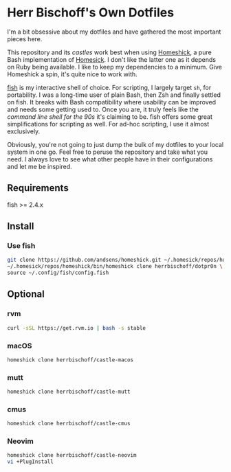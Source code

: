 # Herr Bischoff's Own Dotfiles

I'm a bit obsessive about my dotfiles and have gathered the most important pieces here.

This repository and its *castles* work best when using [Homeshick](https://github.com/andsens/homeshick), a pure Bash implementation of [Homesick](https://github.com/technicalpickles/homesick). I don't like the latter one as it depends on Ruby being available. I like to keep my dependencies to a minimum. Give Homeshick a spin, it's quite nice to work with.

[fish](https://www.fishshell.com) is my interactive shell of choice. For scripting, I largely target `sh`, for portability. I was a long-time user of plain Bash, then Zsh and finally settled on fish. It breaks with Bash compatibility where usability can be improved and needs some getting used to. Once you are, it truly feels like the *command line shell for the 90s* it's claiming to be. fish offers some great simplifications for scripting as well. For ad-hoc scripting, I use it almost exclusively.

Obviously, you're not going to just dump the bulk of my dotfiles to your local system in one go. Feel free to peruse the repository and take what you need. I always love to see what other people have in their configurations and let me be inspired.

## Requirements

fish >= 2.4.x

## Install

### Use fish
```sh
git clone https://github.com/andsens/homeshick.git ~/.homesick/repos/homeshick \
~/.homesick/repos/homeshick/bin/homeshick clone herrbischoff/dotpr0n \
source ~/.config/fish/config.fish
```

## Optional

### rvm
```sh
curl -sSL https://get.rvm.io | bash -s stable
```

### macOS
```sh
homeshick clone herrbischoff/castle-macos
```

### mutt
```sh
homeshick clone herrbischoff/castle-mutt
```

### cmus
```sh
homeshick clone herrbischoff/castle-cmus
```

### Neovim
```sh
homeshick clone herrbischoff/castle-neovim
vi +PlugInstall
```
